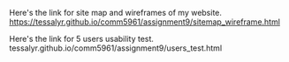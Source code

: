 Here's the link for site map and wireframes of my website.
https://tessalyr.github.io/comm5961/assignment9/sitemap_wireframe.html

Here's the link for 5 users usability test.
tessalyr.github.io/comm5961/assignment9/users_test.html
